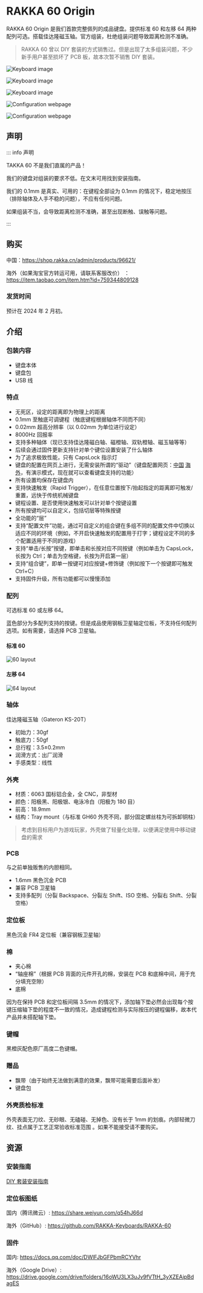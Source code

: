 # RAKKA 60 Origin

RAKKA 60 Origin 是我们首款完整佩列的成品键盘。提供标准 60 和左移 64 两种配列可选。搭载佳达隆磁玉轴。官方组装，杜绝组装问题导致距离检测不准确。

> RAKKA 60 曾以 DIY 套装的方式销售过。但是出现了太多组装问题，不少新手用户甚至损坏了 PCB 板，故本次暂不销售 DIY 套装。

![Keyboard image](/rakka-60-origin/DSCF8908.png)

![Keyboard image](/rakka-60-origin/DSCF8937.png)

![Keyboard image](/rakka-60-origin/DSCF8939.png)

![Configuration webpage](/web/remap.png)

![Configuration webpage](/web/performance.png)

## 声明

::: info 声明

TAKKA 60 不是我们直属的产品！

我们的键盘对组装的要求不低。在文末可用找到安装指南。

我们的 0.1mm 是真实、可用的：在键程全部设为 0.1mm 的情况下，稳定地按压（排除轴体及人手不稳的问题），不应有任何问题。

如果组装不当，会导致距离检测不准确，甚至出现断触、误触等问题。

:::

## 购买

中国：<https://shop.rakka.cn/admin/products/96621/>

海外（如果淘宝官方转运可用，请联系客服改价） ：<https://item.taobao.com/item.htm?id=759344809128>

### 发货时间

预计在 2024 年 2 月初。

## 介绍

### 包装内容

- 键盘本体
- 键盘包
- USB 线

### 特点

- 无死区，设定的距离即为物理上的距离
- 0.1mm 至触底可调键程（触底键程根据轴体不同而不同）
- 0.02mm 超高分辨率（以 0.02mm 为单位进行设定）
- 8000Hz 回报率
- 支持多种轴体（现已支持佳达隆磁白轴、磁橙轴、双轨橙轴、磁玉轴等等）
- 后续会通过固件更新支持针对单个键位设置安装了什么轴体
- 为了追求极致性能，只有 CapsLock 指示灯
- 键盘的配置在网页上进行，无需安装所谓的“驱动”（键盘配置网页：[中国](https://kb.rakka.cn) [海外](https://kb.rakka.dev)，有演示模式，现在就可以查看键盘支持的功能）
- 所有设置均保存在键盘内
- 支持快速触发（Rapid Trigger），在任意位置按下/抬起指定的距离即可触发/重置，远快于传统机械键盘
- 键程设置、是否使用快速触发可以针对单个按键设置
- 所有按键均可以自定义，包括切层等特殊按键
- 全功能的“层”
- 支持“配置文件”功能，通过可自定义的组合键在多组不同的配置文件中切换以适应不同的环境（例如，不开启快速触发的配置用于打字；键程设定不同的多个配置适用于不同的游戏）
- 支持“单击/长按”按键，即单击和长按对应不同按键（例如单击为 CapsLock，长按为 Ctrl；单击为空格键，长按为开启第一层）
- 支持“组合键”，即单一按键可对应按键+修饰键（例如按下一个按键即可触发 Ctrl+C）
- 支持固件升级，所有功能都可以慢慢添加

### 配列

可选标准 60 或左移 64。

蓝色部分为多配列支持的按键。但是成品使用钢板卫星轴定位板，不支持任何配列选项。如有需要，请选择 PCB 卫星轴。

#### 标准 60

![60 layout](/60he/layout_60.png)

#### 左移 64

![64 layout](/60he/layout_64.png)

### 轴体

佳达隆磁玉轴（Gateron KS-20T）

- 初始力：30gf
- 触底力：50gf
- 总行程：3.5±0.2mm
- 润滑方式：出厂润滑
- 手感类型：线性

### 外壳

- 材质：6063 国标铝合金，全 CNC，非型材
- 颜色：阳极黑、阳极银、电泳冷白（阳极为 180 目）
- 前高：18.9mm
- 结构：Tray mount（与标准 GH60 外壳不同，部分固定螺丝柱为可拆卸铜柱）

> 考虑到目标用户为游戏玩家，外壳做了轻量化处理，以便满足使用中移动键盘的需求

### PCB

与之前单独贩售的内胆相同。

- 1.6mm 黑色沉金 PCB
- 兼容 PCB 卫星轴
- 支持多配列（分裂 Backspace、分裂左 Shift、ISO 空格、分裂右 Shift、分裂空格）

### 定位板

黑色沉金 FR4 定位板（兼容钢板卫星轴）

### 棉

- 夹心棉
- “轴座棉”（根据 PCB 背面的元件开孔的棉，安装在 PCB 和底棉中间，用于充分填充空隙）
- 底棉

因为在保持 PCB 和定位板间隔 3.5mm 的情况下，添加轴下垫必然会出现每个按键压缩轴下垫的程度不一致的情况，造成键程检测与实际按压的键程偏移，故本代产品并未搭配轴下垫。

### 键帽

黑橙灰配色原厂高度二色键帽。

### 赠品

- 飘带（由于始终无法做到满意的效果，飘带可能需要后面补发）
- 键盘包

### 外壳质检标准

外壳表面无刀纹、无砂眼、无磕碰、无掉色、没有长于 1mm 的划痕。内部轻微刀纹、挂点属于工艺正常验收标准范围 。如果不能接受请不要购买。

## 资源

### 安装指南

[DIY 套装安装指南](../guide/60-diy-kit.html)

### 定位板图纸

国内（腾讯微云）: <https://share.weiyun.com/q54hJ66d>

海外（GitHub）: <https://github.com/RAKKA-Keyboards/RAKKA-60>

### 固件

国内: <https://docs.qq.com/doc/DWlFJbGFPbmRCYVhr>

海外（Google Drive）: <https://drive.google.com/drive/folders/16oWU3LX3uJv9fVTtH_3yXZEAipBdagES>
